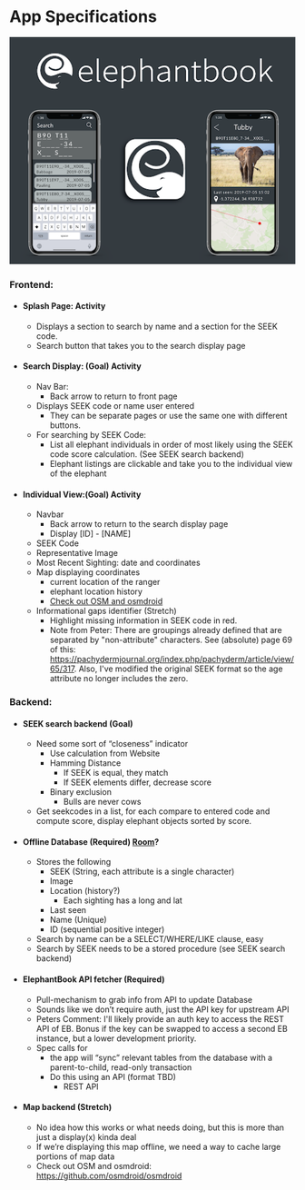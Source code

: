 # App Specifications

![](field%20guide%20mockup.jpg)

### Frontend:

- #### Splash Page: Activity
    - Displays a section to search by name and a section for the SEEK code.
    - Search button that takes you to the search display page

- #### Search Display: (Goal) Activity
    - Nav Bar:
        - Back arrow to return to front page
    - Displays SEEK code or name user entered 
        - They can be separate pages or use the same one with different buttons.
    - For searching by SEEK Code:
        - List all elephant individuals in order of most likely using the SEEK code score calculation. (See SEEK search backend)
        - Elephant listings are clickable and take you to the individual view of the elephant

- #### Individual View:(Goal) Activity
  - Navbar
    - Back arrow to return to the search display page
    - Display [ID] - [NAME]
  - SEEK Code
  - Representative Image
  - Most Recent Sighting: date and coordinates
  - Map displaying coordinates
    - current location of the ranger
    - elephant location history
    - [Check out OSM and osmdroid](https://github.com/osmdroid/osmdroid)
  - Informational gaps identifier (Stretch)
    - Highlight missing information in SEEK code in red.
    - Note from Peter: There are groupings already defined that are separated by "non-attribute" characters. See (absolute) page 69 of this: https://pachydermjournal.org/index.php/pachyderm/article/view/65/317. Also, I've modified the original SEEK format so the age attribute no longer includes the zero.


### Backend:

- #### SEEK search backend (Goal)
  - Need some sort of “closeness” indicator
    -  Use calculation from Website
    -  Hamming Distance
       -  If SEEK is equal, they match
       -  If SEEK elements differ, decrease score
    -  Binary exclusion
       -  Bulls are never cows
  -  Get seekcodes in a list, for each compare to entered code and compute score, display elephant objects sorted by score.

- #### Offline Database (Required) [Room](https://developer.android.com/training/data-storage/room)? 
  - Stores the following
    - SEEK (String, each attribute is a single character)
    - Image
    - Location (history?)
      - Each sighting has a long and lat
    - Last seen
    - Name (Unique)
    - ID (sequential positive integer)
  - Search by name can be a SELECT/WHERE/LIKE clause, easy
  - Search by SEEK needs to be a stored procedure (see SEEK search backend)

- #### ElephantBook API fetcher (Required)
  - Pull-mechanism to grab info from API to update Database
  - Sounds like we don’t require auth, just the API key for upstream API
  - Peters Comment: I'll likely provide an auth key to access the REST API of EB. Bonus if the key can be swapped to access a second EB instance, but a lower development priority.
  - Spec calls for
    - the app will “sync” relevant tables from the database with a parent-to-child, read-only transaction
    - Do this using an API (format TBD)
      - REST API
- #### Map backend (Stretch)
  - No idea how this works or what needs doing, but this is more than just a display(x) kinda deal
  - If we’re displaying this map offline, we need a way to cache large portions of map data 
  - Check out OSM and osmdroid: https://github.com/osmdroid/osmdroid 
































